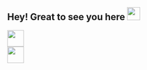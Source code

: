 ## Hey! Great to see you here <img src="https://user-images.githubusercontent.com/64153988/206999317-888120f8-6ba1-4c19-ba35-08e87feb530a.gif" width="30"> 

<p align="left"> 

<a href="https://www.linkedin.com/in/praduman-prajapati " target="_blank" rel="noreferrer"><img src="https://user-images.githubusercontent.com/64153988/206997776-b59bf0bc-7414-4734-9dce-960b7e020bcd.png" width="38" height="38" />  </a></br>
<a href="https://twitter.com/CndTwtprad" target="_blank" rel="noreferrer"><img src="https://user-images.githubusercontent.com/64153988/206997987-8e2d6f80-dfc1-4917-a27b-47595e676c0f.png" width="38" height="38" /> </a>
</p>
